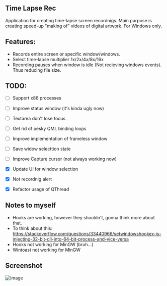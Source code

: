 ## Time Lapse Rec

Application for creating time-lapse screen recordnigs. Main purpose is creating speed-up "making of"
videos of digital artwork. For Windows only.

## Features:

* Records entire screen or specific window/windows.
* Select time-lapse multiplier 1x/2x/4x/8x/16x
* Recording pauses when window is idle (Not recieving windows events). Thus reducing file size.

## TODO:

- [ ] Support x86 processes
- [ ] Improve status window (it's kinda ugly now)
- [ ] Textarea don't lose focus
- [ ] Get rid of pesky QML binding loops
- [ ] Improve implementation of frameless window
- [ ] Save widow selecttion state
- [ ] Improve Capture cursor (not always working now)

- [x] Update UI for window selection
- [x] Not recordnig alert
- [x] Refactor usage of QThread

## Notes to myself

- Hooks are working, however they shouldn't, gonna think more about that.
- To think about this: https://stackoverflow.com/questions/33440966/setwindowshookex-is-injecting-32-bit-dll-into-64-bit-process-and-vice-versa
- Hooks not working for MinGW (bruh...)
- Wintoast not working for MinGW

## Screenshot

![image](https://user-images.githubusercontent.com/28277100/88574246-b15c6080-d04a-11ea-92a8-74b62826e1d2.png)
